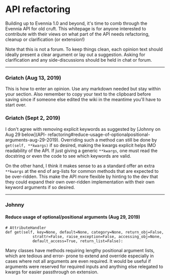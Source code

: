 # API refactoring

Building up to Evennia 1.0 and beyond, it's time to comb through the Evennia API for old cruft. This
whitepage is for anyone interested to contribute with their views on what part of the API needs
refactoring, cleanup or clarification (or extension!)

Note that this is not a forum. To keep things clean, each opinion text should ideally present a
clear argument or lay out a suggestion. Asking for clarification and any side-discussions should be
held in chat or forum.

---

### Griatch (Aug 13, 2019)

This is how to enter an opinion. Use any markdown needed but stay within your section. Also remember
to copy your text to the clipboard before saving since if someone else edited the wiki in the
meantime you'll have to start over.

### Griatch (Sept 2, 2019)

I don't agree with removing explicit keywords as suggested by [Johnny on Aug 29 below](API-
refactoring#reduce-usage-of-optionalpositional-arguments-aug-29-2019). Overriding such a method can
still be done by `get(self, **kwargs)` if so desired, making the kwargs explicit helps IMO
readability of the API. If just giving a generic `**kwargs`, one must read the docstring or even the
code to see which keywords are valid.

On the other hand, I think it makes sense to as a standard offer an extra `**kwargs` at the end of
arg-lists for common methods that are expected to be over-ridden. This make the API more flexible by
hinting to the dev that they could expand their own over-ridden implementation with their own
keyword arguments if so desired.

---

### Johnny

####  Reduce usage of optional/positional arguments (Aug 29, 2019)
```
# AttributeHandler
def get(self, key=None, default=None, category=None, return_obj=False,
            strattr=False, raise_exception=False, accessing_obj=None,
            default_access=True, return_list=False):
```
Many classes have methods requiring lengthy positional argument lists, which are tedious and error-
prone to extend and override especially in cases where not all arguments are even required. It would
be useful if arguments were reserved for required inputs and anything else relegated to kwargs for
easier passthrough on extension.
